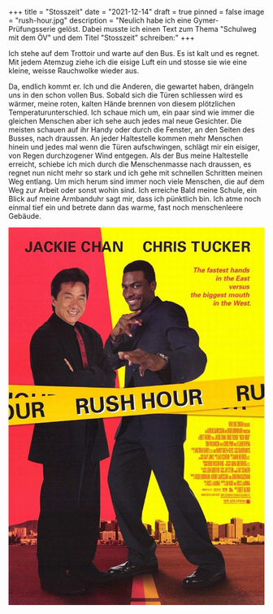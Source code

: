 +++
title = "Stosszeit"
date = "2021-12-14"
draft = true
pinned = false
image = "rush-hour.jpg"
description = "Neulich habe ich eine Gymer-Prüfungsserie gelöst. Dabei musste ich einen Text zum Thema \"Schulweg mit dem ÖV\" und dem Titel \"Stosszeit\" schreiben:"
+++
<!--StartFragment-->

Ich stehe auf dem Trottoir und warte auf den Bus. Es ist kalt und es regnet. Mit jedem Atemzug ziehe ich die eisige Luft ein und stosse sie wie eine kleine, weisse Rauchwolke wieder aus.

Da, endlich kommt er. Ich und die Anderen, die gewartet haben, drängeln uns in den schon vollen Bus. Sobald sich die Türen schliessen wird es wärmer, meine roten, kalten Hände brennen von diesem plötzlichen Temperaturunterschied. Ich schaue mich um, ein paar sind wie immer die gleichen Menschen aber ich sehe auch jedes mal neue Gesichter. Die meisten schauen auf ihr Handy oder durch die Fenster, an den Seiten des Busses, nach draussen. An jeder Haltestelle kommen mehr Menschen hinein und jedes mal wenn die Türen aufschwingen, schlägt mir ein eisiger, von Regen durchzogener Wind entgegen. Als der Bus meine Haltestelle erreicht, schiebe ich mich durch die Menschenmasse nach draussen, es regnet nun nicht mehr so stark und ich gehe mit schnellen Schritten meinen Weg entlang. Um mich herum sind immer noch viele Menschen, die auf dem Weg zur Arbeit oder sonst wohin sind. Ich erreiche Bald meine Schule, ein Blick auf meine Armbanduhr sagt mir, dass ich pünktlich bin. Ich atme noch einmal tief ein und betrete dann das warme, fast noch menschenleere Gebäude.

![](rush-hour.jpg)

<!--EndFragment-->